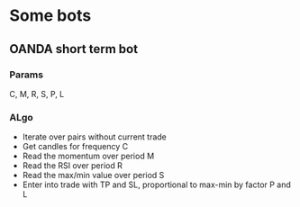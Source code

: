 # Some bots

## OANDA short term bot

### Params

C, M, R, S, P, L

### ALgo

- Iterate over pairs without current trade
- Get candles for frequency C
- Read the momentum over period M
- Read the RSI over period R
- Read the max/min value over period S
- Enter into trade with TP and SL, proportional to max-min by factor P and L
